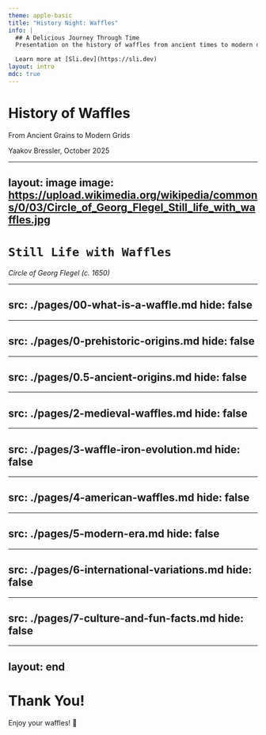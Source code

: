 ```yaml
---
theme: apple-basic
title: "History Night: Waffles"
info: |
  ## A Delicious Journey Through Time
  Presentation on the history of waffles from ancient times to modern day.

  Learn more at [Sli.dev](https://sli.dev)
layout: intro
mdc: true
---
```


# History of Waffles

From Ancient Grains to Modern Grids

<div class="absolute bottom-10">
  <span class="font-700">
    Yaakov Bressler, October 2025
  </span>
</div>

---
layout: image
image: https://upload.wikimedia.org/wikipedia/commons/0/03/Circle_of_Georg_Flegel_Still_life_with_waffles.jpg
---

# `Still Life with Waffles`
*Circle of Georg Flegel (c. 1650)*

---
src: ./pages/00-what-is-a-waffle.md
hide: false
---

---
src: ./pages/0-prehistoric-origins.md
hide: false
---

---
src: ./pages/0.5-ancient-origins.md
hide: false
---

---
src: ./pages/2-medieval-waffles.md
hide: false
---

---
src: ./pages/3-waffle-iron-evolution.md
hide: false
---

---
src: ./pages/4-american-waffles.md
hide: false
---

---
src: ./pages/5-modern-era.md
hide: false
---

---
src: ./pages/6-international-variations.md
hide: false
---

---
src: ./pages/7-culture-and-fun-facts.md
hide: false
---

---
layout: end
---

# Thank You!

Enjoy your waffles! 🧇
